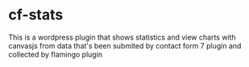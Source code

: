 # cf-stats

This is a wordpress plugin that shows statistics and view charts with canvasjs from data that's been submited by contact form 7 plugin and collected by flamingo plugin

